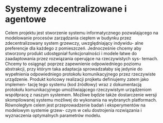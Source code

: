 # Systemy zdecentralizowane i agentowe

Celem projektu jest stworzenie systemu informatycznego pozwalającego na modelowanie procesów
zarządzania ciepłem w budynku przez zdecentralizowany system grzewczy, uwzględniający indywidu-
alne preferencje dla każdego z pomieszczeń. Jednocześnie chcemy aby stworzony produkt udostępniał
funkcjonalności i modele łatwe do zaadaptowania przez rozwiązania operujące na rzeczywistych sys-
temach. Chcemy to osiągnąć poprzez zapewnienie odpowiedniego poziomu abstrakcji, przy którym
taka adaptacja sprowadzałaby się jedynie do wypełnienia odpowiedniego protokołu komunikacyjnego
przez rzeczywiste urządzenie. Produkt końcowy realizacji projketu definiujemy zatem jako implemen-
tację tego systemu (kod źródłowy) wraz z dokumentacją protokołu komunikacyjnego umożliwiającego
rzeczywistym urządzeniom współpracę z naszym systemem. Możliwe będzie także dostarczenie wersji
skompilowanej systemu możliwej do wykonania na wybranych platformach.
Równoległym celem jest przeprowadzenie badań i eksperymentów na modelowym systemie grzew-
czym w celu dostrojenia rozwiązania i wyznaczenia optymalnych parametrów modelu.

